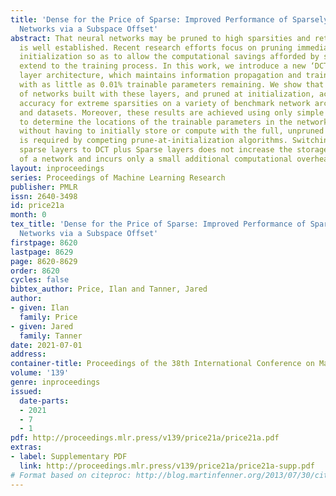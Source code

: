 ```yaml
---
title: 'Dense for the Price of Sparse: Improved Performance of Sparsely Initialized
  Networks via a Subspace Offset'
abstract: That neural networks may be pruned to high sparsities and retain high accuracy
  is well established. Recent research efforts focus on pruning immediately after
  initialization so as to allow the computational savings afforded by sparsity to
  extend to the training process. In this work, we introduce a new ‘DCT plus Sparse’
  layer architecture, which maintains information propagation and trainability even
  with as little as 0.01% trainable parameters remaining. We show that standard training
  of networks built with these layers, and pruned at initialization, achieves state-of-the-art
  accuracy for extreme sparsities on a variety of benchmark network architectures
  and datasets. Moreover, these results are achieved using only simple heuristics
  to determine the locations of the trainable parameters in the network, and thus
  without having to initially store or compute with the full, unpruned network, as
  is required by competing prune-at-initialization algorithms. Switching from standard
  sparse layers to DCT plus Sparse layers does not increase the storage footprint
  of a network and incurs only a small additional computational overhead.
layout: inproceedings
series: Proceedings of Machine Learning Research
publisher: PMLR
issn: 2640-3498
id: price21a
month: 0
tex_title: 'Dense for the Price of Sparse: Improved Performance of Sparsely Initialized
  Networks via a Subspace Offset'
firstpage: 8620
lastpage: 8629
page: 8620-8629
order: 8620
cycles: false
bibtex_author: Price, Ilan and Tanner, Jared
author:
- given: Ilan
  family: Price
- given: Jared
  family: Tanner
date: 2021-07-01
address:
container-title: Proceedings of the 38th International Conference on Machine Learning
volume: '139'
genre: inproceedings
issued:
  date-parts:
  - 2021
  - 7
  - 1
pdf: http://proceedings.mlr.press/v139/price21a/price21a.pdf
extras:
- label: Supplementary PDF
  link: http://proceedings.mlr.press/v139/price21a/price21a-supp.pdf
# Format based on citeproc: http://blog.martinfenner.org/2013/07/30/citeproc-yaml-for-bibliographies/
---
```

